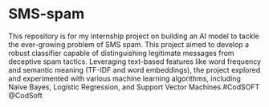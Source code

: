 # SMS-spam
This repository is for my internship project on building an AI model to tackle the ever-growing problem of SMS spam. This project aimed to develop a robust classifier capable of distinguishing legitimate messages from deceptive spam tactics. Leveraging text-based features like word frequency and semantic meaning (TF-IDF and word embeddings), the project explored and experimented with various machine learning algorithms, including Naive Bayes, Logistic Regression, and Support Vector Machines.#CodSOFT @CodSoft
